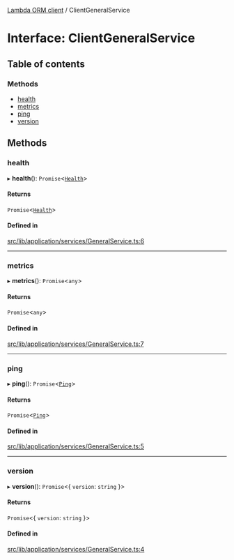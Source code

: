 [Lambda ORM client](../README.md) / ClientGeneralService

# Interface: ClientGeneralService

## Table of contents

### Methods

- [health](ClientGeneralService.md#health)
- [metrics](ClientGeneralService.md#metrics)
- [ping](ClientGeneralService.md#ping)
- [version](ClientGeneralService.md#version)

## Methods

### health

▸ **health**(): `Promise`\<[`Health`](Health.md)\>

#### Returns

`Promise`\<[`Health`](Health.md)\>

#### Defined in

[src/lib/application/services/GeneralService.ts:6](https://github.com/lambda-orm/lambdaorm-client-node/blob/529e5a44db104f23d202b29664d7b44f0a3728da/src/lib/application/services/GeneralService.ts#L6)

___

### metrics

▸ **metrics**(): `Promise`\<`any`\>

#### Returns

`Promise`\<`any`\>

#### Defined in

[src/lib/application/services/GeneralService.ts:7](https://github.com/lambda-orm/lambdaorm-client-node/blob/529e5a44db104f23d202b29664d7b44f0a3728da/src/lib/application/services/GeneralService.ts#L7)

___

### ping

▸ **ping**(): `Promise`\<[`Ping`](Ping.md)\>

#### Returns

`Promise`\<[`Ping`](Ping.md)\>

#### Defined in

[src/lib/application/services/GeneralService.ts:5](https://github.com/lambda-orm/lambdaorm-client-node/blob/529e5a44db104f23d202b29664d7b44f0a3728da/src/lib/application/services/GeneralService.ts#L5)

___

### version

▸ **version**(): `Promise`\<\{ `version`: `string`  }\>

#### Returns

`Promise`\<\{ `version`: `string`  }\>

#### Defined in

[src/lib/application/services/GeneralService.ts:4](https://github.com/lambda-orm/lambdaorm-client-node/blob/529e5a44db104f23d202b29664d7b44f0a3728da/src/lib/application/services/GeneralService.ts#L4)

